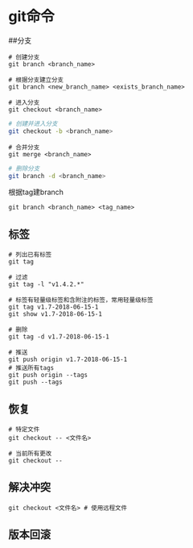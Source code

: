 # git命令

##分支

```shell
# 创建分支
git branch <branch_name>

# 根据分支建立分支
git branch <new_branch_name> <exists_branch_name>

# 进入分支
git checkout <branch_name>
```



```sh
# 创建并进入分支
git checkout -b <branch_name>
```



```shell
# 合并分支
git merge <branch_name>
```



```sh
# 删除分支
git branch -d <branch_name>
```



根据tag建branch

```
git branch <branch_name> <tag_name>
```





## 标签

```shell
# 列出已有标签
git tag

# 过滤
git tag -l "v1.4.2.*"

# 标签有轻量级标签和含附注的标签，常用轻量级标签
git tag v1.7-2018-06-15-1
git show v1.7-2018-06-15-1

# 删除
git tag -d v1.7-2018-06-15-1

# 推送
git push origin v1.7-2018-06-15-1
# 推送所有tags
git push origin --tags
git push --tags
```



## 恢复

```shell
# 特定文件
git checkout -- <文件名>

# 当前所有更改
git checkout --
```



## 解决冲突

```
git checkout <文件名> # 使用远程文件
```



## 版本回滚

```sh

```

